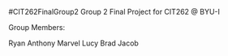 #CIT262FinalGroup2
Group 2 Final Project for CIT262 @ BYU-I

Group Members:

Ryan
Anthony
Marvel
Lucy
Brad
Jacob
